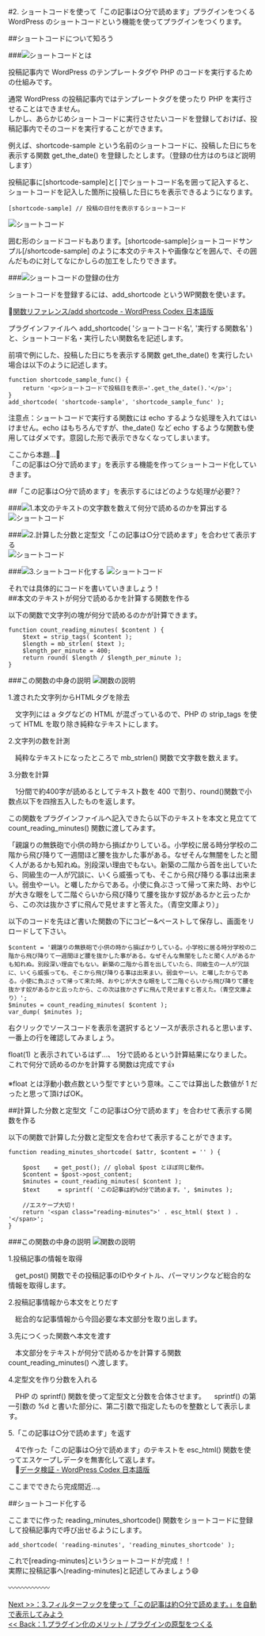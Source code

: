 #2. ショートコードを使って「この記事は○分で読めます」プラグインをつくる
WordPress のショートコードという機能を使ってプラグインをつくります。


##ショートコードについて知ろう

###![](images/title.png)ショートコードとは

投稿記事内で WordPress のテンプレートタグや PHP のコードを実行するための仕組みです。

通常 WordPress の投稿記事内ではテンプレートタグを使ったり PHP を実行させることはできません。  
しかし、あらかじめショートコードに実行させたいコードを登録しておけば、投稿記事内でそのコードを実行することができます。

例えば、shortcode-sample という名前のショートコードに、投稿した日にちを表示する関数 get_the_date() を登録したとします。（登録の仕方はのちほど説明します）　　　

投稿記事に[shortcode-sample]と[ ]でショートコード名を囲って記入すると、ショートコードを記入した箇所に投稿した日にちを表示できるようになります。　　

```
[shortcode-sample] // 投稿の日付を表示するショートコード
```

![ショートコード](images/2-2.png)

囲む形のショードコードもあります。[shortcode-sample]ショートコードサンプル[/shortcode-sample] のように本文のテキストや画像などを囲んで、その囲んだものに対してなにかしらの加工をしたりできます。

###![](images/title.png)ショートコードの登録の仕方

ショートコードを登録するには、add_shortcode というWP関数を使います。  

:link:[関数リファレンス/add shortcode - WordPress Codex 日本語版](http://wpdocs.osdn.jp/%E9%96%A2%E6%95%B0%E3%83%AA%E3%83%95%E3%82%A1%E3%83%AC%E3%83%B3%E3%82%B9/add_shortcode)  
  
プラグインファイルへ add_shortcode( 'ショートコード名', '実行する関数名' ) と、ショートコード名・実行したい関数名を記述します。  
  
前項で例にした、投稿した日にちを表示する関数 get_the_date() を実行したい場合は以下のように記述します。

```
function shortcode_sample_func() {
    return '<p>ショートコードで投稿日を表示→'.get_the_date().'</p>';
}
add_shortcode( 'shortcode-sample', 'shortcode_sample_func' );
```
   
注意点：ショートコードで実行する関数には echo するような処理を入れてはいけません。echo はもちろんですが、the_date() など echo するような関数も使用してはダメです。意図した形で表示できなくなってしまいます。


ここから本題…:muscle:  
「この記事は○分で読めます」を表示する機能を作ってショートコード化していきます。

##「この記事は○分で読めます」を表示するにはどのような処理が必要?？

###![](images/title.png)1.本文のテキストの文字数を数えて何分で読めるのかを算出する  
![ショートコード](images/2-3.png)
    
###![](images/title.png)2.計算した分数と定型文「この記事は○分で読めます」を合わせて表示する  
![ショートコード](images/2-4.png)

###![](images/title.png)3.ショートコード化する
![ショートコード](images/2-5.png)


それでは具体的にコードを書いていきましょう！  
##本文のテキストが何分で読めるかを計算する関数を作る

以下の関数で文字列の塊が何分で読めるのかが計算できます。  

```
function count_reading_minutes( $content ) {
	$text = strip_tags( $content );
	$length = mb_strlen( $text );
	$length_per_minute = 400; 
	return round( $length / $length_per_minute );
}
```
###この関数の中身の説明
![関数の説明](images/functions1.png)　　

1.渡された文字列からHTMLタグを除去   
  
　文字列には a タグなどの HTML が混ざっているので、PHP の strip_tags を使って HTML を取り除き純粋なテキストにします。
   
2.文字列の数を計測  
  
　純粋なテキストになったところで mb_strlen() 関数で文字数を数えます。

3.分数を計算  
  
　1分間で約400字が読めるとしてテキスト数を 400 で割り、round()関数で小数点以下を四捨五入したものを返します。


この関数をプラグインファイルへ記入できたら以下のテキストを本文と見立てて count_reading_minutes() 関数に渡してみます。

「親譲りの無鉄砲で小供の時から損ばかりしている。小学校に居る時分学校の二階から飛び降りて一週間ほど腰を抜かした事がある。なぜそんな無闇をしたと聞く人があるかも知れぬ。別段深い理由でもない。新築の二階から首を出していたら、同級生の一人が冗談に、いくら威張っても、そこから飛び降りる事は出来まい。弱虫やーい。と囃したからである。小使に負ぶさって帰って来た時、おやじが大きな眼をして二階ぐらいから飛び降りて腰を抜かす奴があるかと云ったから、この次は抜かさずに飛んで見せますと答えた。（青空文庫より）」

以下のコードを先ほど書いた関数の下にコピー&ペーストして保存し、画面をリロードして下さい。

```
$content = '親譲りの無鉄砲で小供の時から損ばかりしている。小学校に居る時分学校の二階から飛び降りて一週間ほど腰を抜かした事がある。なぜそんな無闇をしたと聞く人があるかも知れぬ。別段深い理由でもない。新築の二階から首を出していたら、同級生の一人が冗談に、いくら威張っても、そこから飛び降りる事は出来まい。弱虫やーい。と囃したからである。小使に負ぶさって帰って来た時、おやじが大きな眼をして二階ぐらいから飛び降りて腰を抜かす奴があるかと云ったから、この次は抜かさずに飛んで見せますと答えた。（青空文庫より）';
$minutes = count_reading_minutes( $content );
var_dump( $minutes );
```
右クリックでソースコードを表示を選択するとソースが表示されると思います、一番上の行を確認してみましょう。

float(1) と表示されているはず…、
1分で読めるという計算結果になりました。これで何分で読めるのかを計算する関数は完成です:thumbsup:

※float とは浮動小数点数という型ですという意味。ここでは算出した数値が 1 だったと思って頂けばOK。

##計算した分数と定型文「この記事は○分で読めます」を合わせて表示する関数を作る

以下の関数で計算した分数と定型文を合わせて表示することができます。 

```
function reading_minutes_shortcode( $attr, $content = '' ) {

	$post    = get_post(); // global $post とほぼ同じ動作。
	$content = $post->post_content;
	$minutes = count_reading_minutes( $content );
	$text     = sprintf( 'この記事は約%d分で読めます。', $minutes );

	//エスケープ大切！
	return '<span class="reading-minutes">' . esc_html( $text ) . '</span>';
}
```

###この関数の中身の説明
![関数の説明](images/functions2.png)　

1.投稿記事の情報を取得  
  
　get_post() 関数でその投稿記事のIDやタイトル、パーマリンクなど総合的な情報を取得します。

2.投稿記事情報から本文をとりだす  
    
　総合的な記事情報から今回必要な本文部分を取り出します。

3.先につくった関数へ本文を渡す 
   
　本文部分をテキストが何分で読めるかを計算する関数 count_reading_minutes() へ渡します。

4.定型文を作り分数を入れる  
  
　PHP の sprintf() 関数を使って定型文と分数を合体させます。
　sprintf() の第一引数の %d と書いた部分に、第二引数で指定したものを整数として表示します。

5.「この記事は○分で読めます」を返す 
  
　4で作った「この記事は○分で読めます」のテキストを esc_html() 関数を使ってエスケープしデータを無害化して返します。  
　:link:[データ検証 - WordPress Codex 日本語版](http://wpdocs.osdn.jp/%E3%83%87%E3%83%BC%E3%82%BF%E6%A4%9C%E8%A8%BC)
   

ここまでできたら完成間近…。
   
##ショートコード化する

ここまでに作った reading_minutes_shortcode() 関数をショートコードに登録して投稿記事内で呼び出せるようにします。 

```
add_shortcode( 'reading-minutes', 'reading_minutes_shortcode' );
```

これで[reading-minutes]というショートコードが完成！！  
実際に投稿記事へ[reading-minutes]と記述してみましょう:smile:  
  
:wavy_dash::wavy_dash::wavy_dash::wavy_dash::wavy_dash::wavy_dash:  
 
[ Next >>：3.フィルターフックを使って「この記事は約○分で読めます。」を自動で表示してみよう](https://github.com/wckansai2016/plugin-hands-on/blob/master/plugin_hands_on_3.md)   
[<< Back：1.プラグイン化のメリット / プラグインの原型をつくる](https://github.com/wckansai2016/plugin-hands-on/blob/master/plugin_hands_on_1.md)   
  
  
